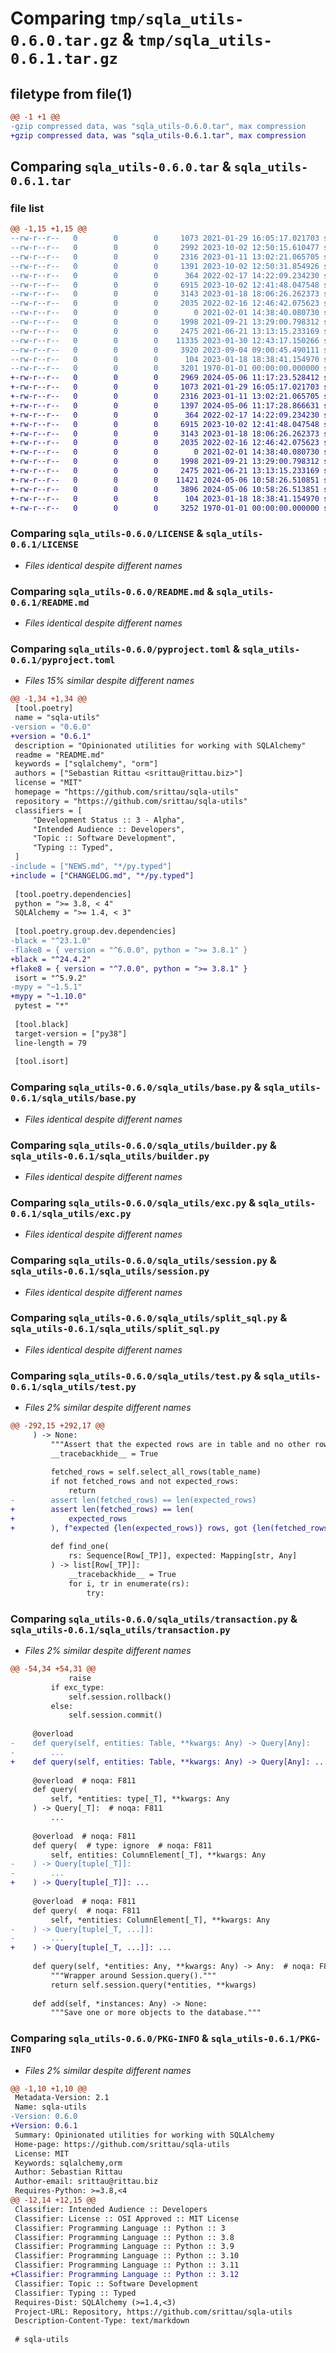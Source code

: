 # Comparing `tmp/sqla_utils-0.6.0.tar.gz` & `tmp/sqla_utils-0.6.1.tar.gz`

## filetype from file(1)

```diff
@@ -1 +1 @@
-gzip compressed data, was "sqla_utils-0.6.0.tar", max compression
+gzip compressed data, was "sqla_utils-0.6.1.tar", max compression
```

## Comparing `sqla_utils-0.6.0.tar` & `sqla_utils-0.6.1.tar`

### file list

```diff
@@ -1,15 +1,15 @@
--rw-r--r--   0        0        0     1073 2021-01-29 16:05:17.021703 sqla_utils-0.6.0/LICENSE
--rw-r--r--   0        0        0     2992 2023-10-02 12:50:15.610477 sqla_utils-0.6.0/NEWS.md
--rw-r--r--   0        0        0     2316 2023-01-11 13:02:21.065705 sqla_utils-0.6.0/README.md
--rw-r--r--   0        0        0     1391 2023-10-02 12:50:31.854926 sqla_utils-0.6.0/pyproject.toml
--rw-r--r--   0        0        0      364 2022-02-17 14:22:09.234230 sqla_utils-0.6.0/sqla_utils/__init__.py
--rw-r--r--   0        0        0     6915 2023-10-02 12:41:48.047548 sqla_utils-0.6.0/sqla_utils/base.py
--rw-r--r--   0        0        0     3143 2023-01-18 18:06:26.262373 sqla_utils-0.6.0/sqla_utils/builder.py
--rw-r--r--   0        0        0     2035 2022-02-16 12:46:42.075623 sqla_utils-0.6.0/sqla_utils/exc.py
--rw-r--r--   0        0        0        0 2021-02-01 14:38:40.080730 sqla_utils-0.6.0/sqla_utils/py.typed
--rw-r--r--   0        0        0     1998 2021-09-21 13:29:00.798312 sqla_utils-0.6.0/sqla_utils/session.py
--rw-r--r--   0        0        0     2475 2021-06-21 13:13:15.233169 sqla_utils-0.6.0/sqla_utils/split_sql.py
--rw-r--r--   0        0        0    11335 2023-01-30 12:43:17.150266 sqla_utils-0.6.0/sqla_utils/test.py
--rw-r--r--   0        0        0     3920 2023-09-04 09:00:45.490111 sqla_utils-0.6.0/sqla_utils/transaction.py
--rw-r--r--   0        0        0      104 2023-01-18 18:38:41.154970 sqla_utils-0.6.0/sqla_utils/types.py
--rw-r--r--   0        0        0     3201 1970-01-01 00:00:00.000000 sqla_utils-0.6.0/PKG-INFO
+-rw-r--r--   0        0        0     2969 2024-05-06 11:17:23.528412 sqla_utils-0.6.1/CHANGELOG.md
+-rw-r--r--   0        0        0     1073 2021-01-29 16:05:17.021703 sqla_utils-0.6.1/LICENSE
+-rw-r--r--   0        0        0     2316 2023-01-11 13:02:21.065705 sqla_utils-0.6.1/README.md
+-rw-r--r--   0        0        0     1397 2024-05-06 11:17:28.866631 sqla_utils-0.6.1/pyproject.toml
+-rw-r--r--   0        0        0      364 2022-02-17 14:22:09.234230 sqla_utils-0.6.1/sqla_utils/__init__.py
+-rw-r--r--   0        0        0     6915 2023-10-02 12:41:48.047548 sqla_utils-0.6.1/sqla_utils/base.py
+-rw-r--r--   0        0        0     3143 2023-01-18 18:06:26.262373 sqla_utils-0.6.1/sqla_utils/builder.py
+-rw-r--r--   0        0        0     2035 2022-02-16 12:46:42.075623 sqla_utils-0.6.1/sqla_utils/exc.py
+-rw-r--r--   0        0        0        0 2021-02-01 14:38:40.080730 sqla_utils-0.6.1/sqla_utils/py.typed
+-rw-r--r--   0        0        0     1998 2021-09-21 13:29:00.798312 sqla_utils-0.6.1/sqla_utils/session.py
+-rw-r--r--   0        0        0     2475 2021-06-21 13:13:15.233169 sqla_utils-0.6.1/sqla_utils/split_sql.py
+-rw-r--r--   0        0        0    11421 2024-05-06 10:58:26.510851 sqla_utils-0.6.1/sqla_utils/test.py
+-rw-r--r--   0        0        0     3896 2024-05-06 10:58:26.513851 sqla_utils-0.6.1/sqla_utils/transaction.py
+-rw-r--r--   0        0        0      104 2023-01-18 18:38:41.154970 sqla_utils-0.6.1/sqla_utils/types.py
+-rw-r--r--   0        0        0     3252 1970-01-01 00:00:00.000000 sqla_utils-0.6.1/PKG-INFO
```

### Comparing `sqla_utils-0.6.0/LICENSE` & `sqla_utils-0.6.1/LICENSE`

 * *Files identical despite different names*

### Comparing `sqla_utils-0.6.0/README.md` & `sqla_utils-0.6.1/README.md`

 * *Files identical despite different names*

### Comparing `sqla_utils-0.6.0/pyproject.toml` & `sqla_utils-0.6.1/pyproject.toml`

 * *Files 15% similar despite different names*

```diff
@@ -1,34 +1,34 @@
 [tool.poetry]
 name = "sqla-utils"
-version = "0.6.0"
+version = "0.6.1"
 description = "Opinionated utilities for working with SQLAlchemy"
 readme = "README.md"
 keywords = ["sqlalchemy", "orm"]
 authors = ["Sebastian Rittau <srittau@rittau.biz>"]
 license = "MIT"
 homepage = "https://github.com/srittau/sqla-utils"
 repository = "https://github.com/srittau/sqla-utils"
 classifiers = [
     "Development Status :: 3 - Alpha",
     "Intended Audience :: Developers",
     "Topic :: Software Development",
     "Typing :: Typed",
 ]
-include = ["NEWS.md", "*/py.typed"]
+include = ["CHANGELOG.md", "*/py.typed"]
 
 [tool.poetry.dependencies]
 python = ">= 3.8, < 4"
 SQLAlchemy = ">= 1.4, < 3"
 
 [tool.poetry.group.dev.dependencies]
-black = "^23.1.0"
-flake8 = { version = "^6.0.0", python = ">= 3.8.1" }
+black = "^24.4.2"
+flake8 = { version = "^7.0.0", python = ">= 3.8.1" }
 isort = "^5.9.2"
-mypy = "~1.5.1"
+mypy = "~1.10.0"
 pytest = "*"
 
 [tool.black]
 target-version = ["py38"]
 line-length = 79
 
 [tool.isort]
```

### Comparing `sqla_utils-0.6.0/sqla_utils/base.py` & `sqla_utils-0.6.1/sqla_utils/base.py`

 * *Files identical despite different names*

### Comparing `sqla_utils-0.6.0/sqla_utils/builder.py` & `sqla_utils-0.6.1/sqla_utils/builder.py`

 * *Files identical despite different names*

### Comparing `sqla_utils-0.6.0/sqla_utils/exc.py` & `sqla_utils-0.6.1/sqla_utils/exc.py`

 * *Files identical despite different names*

### Comparing `sqla_utils-0.6.0/sqla_utils/session.py` & `sqla_utils-0.6.1/sqla_utils/session.py`

 * *Files identical despite different names*

### Comparing `sqla_utils-0.6.0/sqla_utils/split_sql.py` & `sqla_utils-0.6.1/sqla_utils/split_sql.py`

 * *Files identical despite different names*

### Comparing `sqla_utils-0.6.0/sqla_utils/test.py` & `sqla_utils-0.6.1/sqla_utils/test.py`

 * *Files 2% similar despite different names*

```diff
@@ -292,15 +292,17 @@
     ) -> None:
         """Assert that the expected rows are in table and no other rows."""
         __tracebackhide__ = True
 
         fetched_rows = self.select_all_rows(table_name)
         if not fetched_rows and not expected_rows:
             return
-        assert len(fetched_rows) == len(expected_rows)
+        assert len(fetched_rows) == len(
+            expected_rows
+        ), f"expected {len(expected_rows)} rows, got {len(fetched_rows)}"
 
         def find_one(
             rs: Sequence[Row[_TP]], expected: Mapping[str, Any]
         ) -> list[Row[_TP]]:
             __tracebackhide__ = True
             for i, tr in enumerate(rs):
                 try:
```

### Comparing `sqla_utils-0.6.0/sqla_utils/transaction.py` & `sqla_utils-0.6.1/sqla_utils/transaction.py`

 * *Files 2% similar despite different names*

```diff
@@ -54,34 +54,31 @@
             raise
         if exc_type:
             self.session.rollback()
         else:
             self.session.commit()
 
     @overload
-    def query(self, entities: Table, **kwargs: Any) -> Query[Any]:
-        ...
+    def query(self, entities: Table, **kwargs: Any) -> Query[Any]: ...
 
     @overload  # noqa: F811
     def query(
         self, *entities: type[_T], **kwargs: Any
     ) -> Query[_T]:  # noqa: F811
         ...
 
     @overload  # noqa: F811
     def query(  # type: ignore  # noqa: F811
         self, entities: ColumnElement[_T], **kwargs: Any
-    ) -> Query[tuple[_T]]:
-        ...
+    ) -> Query[tuple[_T]]: ...
 
     @overload  # noqa: F811
     def query(  # noqa: F811
         self, *entities: ColumnElement[_T], **kwargs: Any
-    ) -> Query[tuple[_T, ...]]:
-        ...
+    ) -> Query[tuple[_T, ...]]: ...
 
     def query(self, *entities: Any, **kwargs: Any) -> Any:  # noqa: F811
         """Wrapper around Session.query()."""
         return self.session.query(*entities, **kwargs)
 
     def add(self, *instances: Any) -> None:
         """Save one or more objects to the database."""
```

### Comparing `sqla_utils-0.6.0/PKG-INFO` & `sqla_utils-0.6.1/PKG-INFO`

 * *Files 2% similar despite different names*

```diff
@@ -1,10 +1,10 @@
 Metadata-Version: 2.1
 Name: sqla-utils
-Version: 0.6.0
+Version: 0.6.1
 Summary: Opinionated utilities for working with SQLAlchemy
 Home-page: https://github.com/srittau/sqla-utils
 License: MIT
 Keywords: sqlalchemy,orm
 Author: Sebastian Rittau
 Author-email: srittau@rittau.biz
 Requires-Python: >=3.8,<4
@@ -12,14 +12,15 @@
 Classifier: Intended Audience :: Developers
 Classifier: License :: OSI Approved :: MIT License
 Classifier: Programming Language :: Python :: 3
 Classifier: Programming Language :: Python :: 3.8
 Classifier: Programming Language :: Python :: 3.9
 Classifier: Programming Language :: Python :: 3.10
 Classifier: Programming Language :: Python :: 3.11
+Classifier: Programming Language :: Python :: 3.12
 Classifier: Topic :: Software Development
 Classifier: Typing :: Typed
 Requires-Dist: SQLAlchemy (>=1.4,<3)
 Project-URL: Repository, https://github.com/srittau/sqla-utils
 Description-Content-Type: text/markdown
 
 # sqla-utils
```

